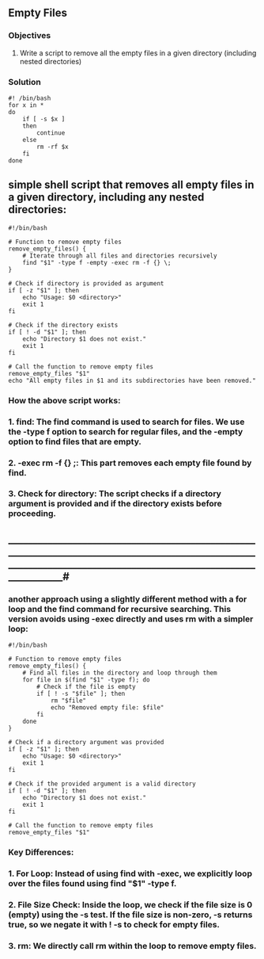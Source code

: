 ## Empty Files

### Objectives

1. Write a script to remove all the empty files in a given directory (including nested directories)


### Solution

```
#! /bin/bash
for x in *
do
    if [ -s $x ]
    then
        continue
    else
        rm -rf $x
    fi
done
```
## simple shell script that removes all empty files in a given directory, including any nested directories:

```
#!/bin/bash

# Function to remove empty files
remove_empty_files() {
    # Iterate through all files and directories recursively
    find "$1" -type f -empty -exec rm -f {} \;
}

# Check if directory is provided as argument
if [ -z "$1" ]; then
    echo "Usage: $0 <directory>"
    exit 1
fi

# Check if the directory exists
if [ ! -d "$1" ]; then
    echo "Directory $1 does not exist."
    exit 1
fi

# Call the function to remove empty files
remove_empty_files "$1"
echo "All empty files in $1 and its subdirectories have been removed."
```

### How the above script works:
### 1. find: The find command is used to search for files. We use the -type f option to search for regular files, and the -empty option to find files that are empty.
### 2. -exec rm -f {} ;: This part removes each empty file found by find.
### 3. Check for directory: The script checks if a directory argument is provided and if the directory exists before proceeding.


## _________________________________________________________________________________________________________________________________________________________________#
### another approach using a slightly different method with a for loop and the find command for recursive searching. This version avoids using -exec directly and uses rm with a simpler loop:
```
#!/bin/bash

# Function to remove empty files
remove_empty_files() {
    # Find all files in the directory and loop through them
    for file in $(find "$1" -type f); do
        # Check if the file is empty
        if [ ! -s "$file" ]; then
            rm "$file"
            echo "Removed empty file: $file"
        fi
    done
}

# Check if a directory argument was provided
if [ -z "$1" ]; then
    echo "Usage: $0 <directory>"
    exit 1
fi

# Check if the provided argument is a valid directory
if [ ! -d "$1" ]; then
    echo "Directory $1 does not exist."
    exit 1
fi

# Call the function to remove empty files
remove_empty_files "$1"

```
### Key Differences:
### 1. For Loop: Instead of using find with -exec, we explicitly loop over the files found using find "$1" -type f.
### 2. File Size Check: Inside the loop, we check if the file size is 0 (empty) using the -s test. If the file size is non-zero, -s returns true, so we negate it with ! -s to check for empty files.
### 3. rm: We directly call rm within the loop to remove empty files.